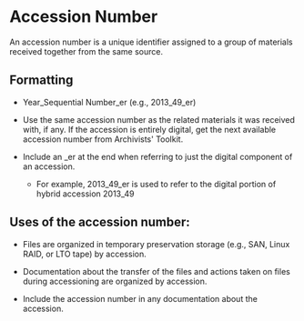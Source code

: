 # Accession Number

An accession number is a unique identifier assigned to a group of materials received together from the same source.

## Formatting
*   Year_Sequential Number_er (e.g., 2013_49_er)

*   Use the same accession number as the related materials it was received with, if any. If the accession is entirely digital, get the next available accession number from Archivists' Toolkit.

* Include an _er at the end when referring to just the digital component of an accession.
    *   For example, 2013_49_er is used to refer to the digital portion of hybrid accession 2013_49

## Uses of the accession number:

*   Files are organized in temporary preservation storage (e.g., SAN, Linux RAID, or LTO tape) by accession.

*   Documentation about the transfer of the files and actions taken on files during accessioning are organized by accession.

*   Include the accession number in any documentation about the accession.
